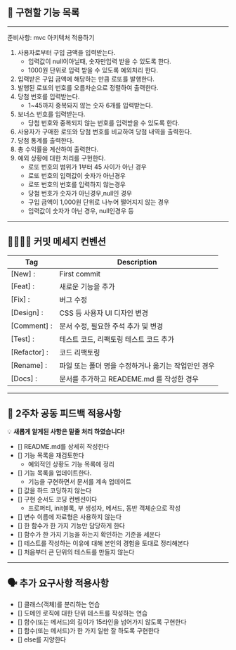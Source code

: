 ## 🧾 **구현할 기능 목록**

---
준비사항: mvc 아키텍처 적용하기
1. 사용자로부터 구입 금액을 입력받는다.
   - 입력값이 null이아닐때, 숫자만입력 받을 수 있도록 한다.
   - 1000원 단위로 입력 받을 수 있도록 예외처리 한다.
2. 입력받은 구입 금액에 해당하는 만큼 로또를 발행한다.
3. 발행된 로또의 번호를 오름차순으로 정렬하여 출력한다.
4. 당첨 번호를 입력받는다.
   - 1~45까지 중복돠지 않는 숫자 6개를 입력받는다.
5. 보너스 번호를 입력받는다.
   - 당첨 번호와 중복되지 않는 번호를 입력받을 수 있도록 한다.
6. 사용자가 구매한 로또와 당첨 번호를 비교하여 당첨 내역을 출력한다.
7. 당첨 통계를 출력한다.
8. 총 수익률을 계산하여 출력한다.
9. 예외 상황에 대한 처리를 구현한다.
   - 로또 번호의 범위가 1부터 45 사이가 아닌 경우
   - 로또 번호의 입력값이 숫자가 아닌경우
   - 로또 번호의 번호를 입력하지 않는경우
   - 당첨 번호가 숫자가 아닌경우,null인 경우
   - 구입 금액이 1,000원 단위로 나누어 떨어지지 않는 경우
   - 입력값이 숫자가 아닌 경우, null인경우 등
---

## 🫱🏻‍🫲🏼 **커밋 메세지 컨벤션**

| Tag          | Description                                         |
|--------------| --------------------------------------------------- |
| [New] :      | First commit                                        |
| [Feat] :     | 새로운 기능을 추가                                  |
| [Fix] :      | 버그 수정                                           |
| [Design] :   | CSS 등 사용자 UI 디자인 변경                        |
| [Comment] :  | 문서 수정, 필요한 주석 추가 및 변경                 |
| [Test] :     | 테스트 코드, 리팩토링 테스트 코드 추가              |
| [Refactor] : | 코드 리팩토링                                       |
| [Rename] :   | 파일 또는 폴더 명을 수정하거나 옮기는 작업만인 경우 |
| [Docs] :   	 | 문서를 추가하고 READEME.md 를 작성한 경우|

---

## 📢 **2주차 공동 피드백 적용사항**

💡 **새롭게 알게된 사항은 밑줄 처리 하였습니다!**

- [] README.md를 상세히 작성한다
- [] 기능 목록을 재검토한다
  - 예외적인 상황도 기능 목록에 정리
- [] 기능 목록을 업데이트한다.
  - 기능을 구현하면서 문서를 계속 업데이트
- [] 값을 하드 코딩하지 않는다
- [] 구현 순서도 코딩 컨벤션이다
  - 프로퍼티, init블록, 부 생성자, 메서드, 동반 객체순으로 작성
- [] 변수 이름에 자료형은 사용하지 않는다
- [] 한 함수가 한 가지 기능만 담당하게 한다
- [] 함수가 한 가지 기능을 하는지 확인하는 기준을 세운다
- [] 테스트를 작성하는 이유에 대해 본인의 경험을 토대로 정리해본다
- [] 처음부터 큰 단위의 테스트를 만들지 않는다

---

## 🗣️ **추가 요구사항 적용사항**

- [] 클래스(객체)를 분리하는 연습
- [] 도메인 로직에 대한 단위 테스트를 작성하는 연습
- [] 함수(또는 메서드)의 길이가 15라인을 넘어가지 않도록 구현한다
- [] 함수(또는 메서드)가 한 가지 일만 잘 하도록 구현한다
- [] else를 지양한다